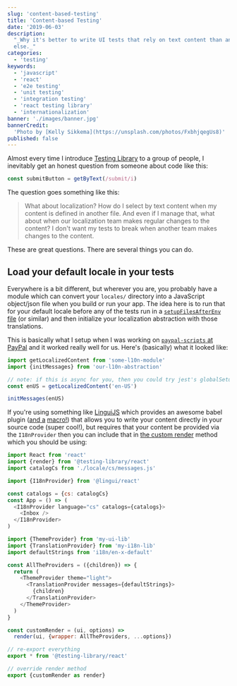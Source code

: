 ```yaml
---
slug: 'content-based-testing'
title: 'Content-based Testing'
date: '2019-06-03'
description:
  "_Why it's better to write UI tests that rely on text content than anything
  else._"
categories:
  - 'testing'
keywords:
  - 'javascript'
  - 'react'
  - 'e2e testing'
  - 'unit testing'
  - 'integration testing'
  - 'react testing library'
  - 'internationalization'
banner: './images/banner.jpg'
bannerCredit:
  'Photo by [Kelly Sikkema](https://unsplash.com/photos/FxbhjqegUs8)'
published: false
---
```


Almost every time I introduce [Testing Library](https://testing-library.com) to
a group of people, I inevitably get an honest question from someone about code
like this:

```javascript
const submitButton = getByText(/submit/i)
```

The question goes something like this:

> What about localization? How do I select by text content when my content is
> defined in another file. And even if I manage that, what about when our
> localization team makes regular changes to the content? I don't want my tests
> to break when another team makes changes to the content.

These are great questions. There are several things you can do.

## Load your default locale in your tests

Everywhere is a bit different, but wherever you are, you probably have a module
which can convert your `locales/` directory into a JavaScript object/json file
when you build or run your app. The idea here is to run that for your default
locale before any of the tests run in a
[`setupFilesAfterEnv` file](https://jestjs.io/docs/en/configuration#setupfilesafterenv-array)
(or similar) and then initialize your localization abstraction with those
translations.

This is basically what I setup when I was working on
[`paypal-scripts` at PayPal](/blog/tools-without-config) and it worked really
well for us. Here's (basically) what it looked like:

```javascript
import getLocalizedContent from 'some-l10n-module'
import {initMessages} from 'our-l10n-abstraction'

// note: if this is async for you, then you could try jest's globalSetup and write it to a json file, then read that json file here.
const enUS = getLocalizedContent('en-US')

initMessages(enUS)
```

If you're using something like [LinguiJS](https://lingui.js.org) which provides
an awesome babel plugin ([and a](https://lingui.js.org/ref/macro.html)
[macro!](https://github.com/kentcdodds/babel-plugin-macros)) that allows you to
write your content directly in your source code (super cool!), but requires that
your content be provided via the `I18nProvider` then you can include that in
[the custom render](https://testing-library.com/docs/react-testing-library/setup#custom-render)
method which you should be using:

```javascript
import React from 'react'
import {render} from '@testing-library/react'
import catalogCs from './locale/cs/messages.js'

import {I18nProvider} from '@lingui/react'

const catalogs = {cs: catalogCs}
const App = () => (
  <I18nProvider language="cs" catalogs={catalogs}>
    <Inbox />
  </I18nProvider>
)

import {ThemeProvider} from 'my-ui-lib'
import {TranslationProvider} from 'my-i18n-lib'
import defaultStrings from 'i18n/en-x-default'

const AllTheProviders = ({children}) => {
  return (
    <ThemeProvider theme="light">
      <TranslationProvider messages={defaultStrings}>
        {children}
      </TranslationProvider>
    </ThemeProvider>
  )
}

const customRender = (ui, options) =>
  render(ui, {wrapper: AllTheProviders, ...options})

// re-export everything
export * from '@testing-library/react'

// override render method
export {customRender as render}
```
